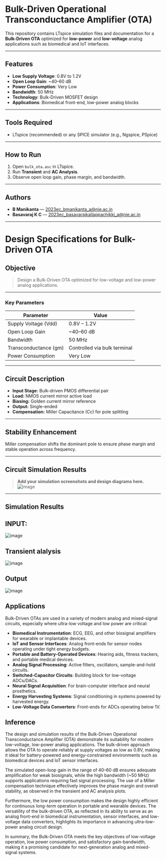 # Bulk-Driven Operational Transconductance Amplifier (OTA)

This repository contains LTspice simulation files and documentation for a **Bulk-Driven OTA** optimized for **low-power** and **low-voltage** analog applications such as biomedical and IoT interfaces.

---

## Features

- **Low Supply Voltage**: 0.8V to 1.2V
- **Open Loop Gain**: ~40–60 dB
- **Power Consumption**: Very Low
- **Bandwidth**: 50 MHz
- **Technology**: Bulk-Driven MOSFET design
- **Applications**: Biomedical front-end, low-power analog blocks

---

## Tools Required

- LTspice (recommended) or any SPICE simulator (e.g., Ngspice, PSpice)

---

## How to Run

1. Open `bulk_ota.asc` in LTspice.
2. Run **Transient** and **AC Analysis**.
3. Observe open loop gain, phase margin, and bandwidth.

---

## Authors

- **B Manikanta** — [2023ec_bmanikanta_a@nie.ac.in](mailto:2023ec_bmanikanta_a@nie.ac.in)
- **Basavaraj K C** — [2023ec_basavarajkallappachikki_a@nie.ac.in](mailto:2023ec_basavarajkallappachikki_a@nie.ac.in)

---

# Design Specifications for Bulk-Driven OTA

## Objective

> Design a Bulk-Driven OTA optimized for low-voltage and low-power analog applications.

---

### Key Parameters

| Parameter                | Value                      |
|--------------------------|----------------------------|
| Supply Voltage (Vdd)     | 0.8V – 1.2V                |
| Open Loop Gain           | ~40–60 dB                  |
| Bandwidth                | 50 MHz                     |
| Transconductance (gm)    | Controlled via bulk terminal|
| Power Consumption        | Very Low                   |

---

## Circuit Description

- **Input Stage:** Bulk-driven PMOS differential pair
- **Load:** NMOS current mirror active load
- **Biasing:** Golden current mirror reference
- **Output:** Single-ended
- **Compensation:** Miller Capacitance (Cc) for pole splitting

---

## Stability Enhancement

Miller compensation shifts the dominant pole to ensure phase margin and stable operation across frequency.


---

## Circuit Simulation Results

> **Add your simulation screenshots and design diagrams here.**
>![image](https://github.com/user-attachments/assets/596465d9-e51c-482f-9dba-0fe9094925e9)

---
 ## Simulation Results
 ## INPUT:
 ![image](https://github.com/user-attachments/assets/853e4bd7-1a1e-4eea-9e62-a944a912181c)

## Transient alalysis
![image](https://github.com/user-attachments/assets/57e493ab-9c3f-4571-ac44-63470a2c5cd9)

## Output
![image](https://github.com/user-attachments/assets/8e26da18-13dd-4eed-8e62-7057f3e5f9ed)

## Applications

Bulk-Driven OTAs are used in a variety of modern analog and mixed-signal circuits, especially where ultra-low voltage and low power are critical:

- **Biomedical Instrumentation**: ECG, EEG, and other biosignal amplifiers for wearable or implantable devices.
- **IoT and Sensor Interfaces**: Analog front-ends for sensor nodes operating under tight energy budgets.
- **Portable and Battery-Operated Devices**: Hearing aids, fitness trackers, and portable medical devices.
- **Analog Signal Processing**: Active filters, oscillators, sample-and-hold circuits.
- **Switched-Capacitor Circuits**: Building block for low-voltage ADCs/DACs.
- **Neural Signal Acquisition**: For brain-computer interface and neural prosthetics.
- **Energy Harvesting Systems**: Signal conditioning in systems powered by harvested energy.
- **Low-Voltage Data Converters**: Front-ends for ADCs operating below 1V.
 ## Inference

The design and simulation results of the Bulk-Driven Operational Transconductance Amplifier (OTA) demonstrate its suitability for modern low-voltage, low-power analog applications. The bulk-driven approach allows the OTA to operate reliably at supply voltages as low as 0.8V, making it ideal for battery-powered and energy-constrained environments such as biomedical devices and IoT sensor interfaces.

The simulated open-loop gain in the range of 40–60 dB ensures adequate amplification for weak biosignals, while the high bandwidth (~50 MHz) supports applications requiring fast signal processing. The use of a Miller compensation technique effectively improves the phase margin and overall stability, as observed in the transient and AC analysis plots.

Furthermore, the low power consumption makes the design highly efficient for continuous long-term operation in portable and wearable devices. The versatility of the bulk-driven OTA, as reflected in its ability to serve as an analog front-end in biomedical instrumentation, sensor interfaces, and low-voltage data converters, highlights its importance in advancing ultra-low-power analog circuit design.

In summary, the Bulk-Driven OTA meets the key objectives of low-voltage operation, low power consumption, and satisfactory gain-bandwidth, making it a promising candidate for next-generation analog and mixed-signal systems.


